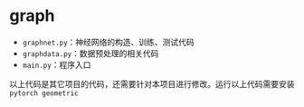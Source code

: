 # graph

- `graphnet.py`：神经网络的构造、训练、测试代码
- `graphdata.py`：数据预处理的相关代码
- `main.py`：程序入口

以上代码是其它项目的代码，还需要针对本项目进行修改。运行以上代码需要安装`pytorch geometric`